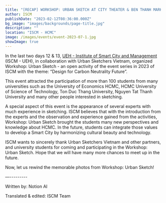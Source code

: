 ```yaml
---
title: "[RECAP] WORKSHOP: URBAN SKETCH AT CITY THEATER & BEN THANH MARKET, HCMC"
author: ISCM
publishDate: "2023-02-12T08:36:00.000Z"
bg_image: "images/backgrounds/page-title.jpg"
description: "" 
location: "ISCM - HCMC"
image: /images/events/event-2023-07-1.jpg
showImage: true
---
```


In the last two days 12 & 13, [UEH - Institute of Smart City and Management](https://www.facebook.com/ISCM.UEH?__cft__[0]=AZVJMp0rqjkrEBiBdaAFqvA_6zeyWOV47RT-9ux5QS63HSYvj1czbdBr2a5BOK1lB1FUs-AoGLQNaBeiyzezP5SGzFozvgvk6Z_J6RJp3bNx-bDFdRV5gevcY28KctLAHxj-MQ3f2w5B7sx7jC4qmtBAEgIZFGycWxIMY9qQH8pNI0fljoKnYhVQk3NcD8aHilk&__tn__=-]K-R) (ISCM - UEH), in collaboration with Urban Sketchers Vietnam, organized Workshop: Urban Sketch - an open activity of the event series in 2023 of ISCM with the theme: “Design for Carbon Neutrality Future”.

This event attracted the participation of more than 100 students from many universities such as the University of Economics HCMC, HCMC University of Science of Technology, Ton Duc Thang University, Nguyen Tat Thanh University and many other people interested in sketching.

A special aspect of this event is the appearance of several experts with much experience in sketching. ISCM believes that with the introduction from the experts and the observation and experience gained from the activities, Workshop: Urban Sketch brought the students many new perspectives and knowledge about HCMC. In the future, students can integrate those values to develop a Smart City by harmonizing cultural beauty and technology.

ISCM wants to sincerely thank Urban Sketchers Vietnam and other partners, and university students for coming and participating in the Workshop: Urban Sketch. Hope that we will have many more chances to meet up in the future.

Now, let us rewind the memorable photos from Workshop: Urban Sketch!

—---------

Written by: Notion AI

Translated & edited: ISCM Team